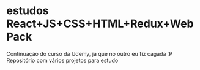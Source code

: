 # estudos React+JS+CSS+HTML+Redux+WebPack
Continuação do curso da Udemy, já que no outro eu fiz cagada :P
Repositório com vários projetos para estudo
